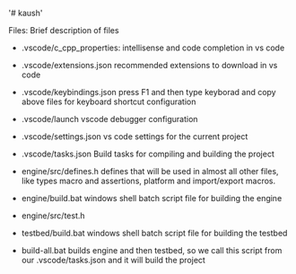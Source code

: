 '# kaush' 

Files:
Brief description of files
- .vscode/c_cpp_properties:
    intellisense and code completion in vs code
- .vscode/extensions.json
    recommended extensions to download in vs code
- .vscode/keybindings.json
    press F1 and then type keyborad and copy above files for keyboard shortcut configuration
- .vscode/launch
    vscode debugger configuration
- .vscode/settings.json
    vs code settings for the current project
- .vscode/tasks.json
    Build tasks for compiling and building the project

- engine/src/defines.h
    defines that will be used in almost all other files, like types macro and assertions, platform and import/export macros.
- engine/build.bat 
    windows shell batch script file for building the engine
- engine/src/test.h


- testbed/build.bat
    windows shell batch script file for building the testbed

- build-all.bat
    builds engine and then testbed, so we call this script from our .vscode/tasks.json and it will build the project

